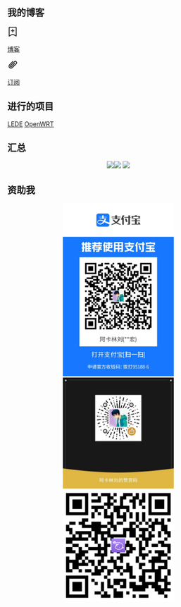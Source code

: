 ## 我的博客
<a href="https://www.akarinliu.com"><?xml version="1.0" encoding="UTF-8"?><svg width="24" height="24" viewBox="0 0 48 48" fill="none" xmlns="http://www.w3.org/2000/svg"><path d="M8 44L8 6C8 4.89543 8.89543 4 10 4H38C39.1046 4 40 4.89543 40 6V44L24 35.7273L8 44Z" fill="none" stroke="#333" stroke-width="4" stroke-linejoin="round"/><path d="M23.9497 13.9497L23.9497 25.9497" stroke="#333" stroke-width="4" stroke-linecap="round" stroke-linejoin="round"/><path d="M17.9497 19.9497L29.9497 19.9497" stroke="#333" stroke-width="4" stroke-linecap="round" stroke-linejoin="round"/></svg><p>博客</p></a>
<a href="https://www.akarinliu.com/feed"><?xml version="1.0" encoding="UTF-8"?><svg width="24" height="24" viewBox="0 0 48 48" fill="none" xmlns="http://www.w3.org/2000/svg"><path d="M24.7073 9.56521L9.85801 24.4145C6.34329 27.9292 6.34329 33.6277 9.85801 37.1424V37.1424C13.3727 40.6571 19.0712 40.6571 22.5859 37.1424L40.2636 19.4647C42.6067 17.1216 42.6067 13.3226 40.2636 10.9794V10.9794C37.9205 8.63628 34.1215 8.63628 31.7783 10.9794L14.1007 28.6571C12.9291 29.8287 12.9291 31.7282 14.1007 32.8997V32.8997C15.2722 34.0713 17.1717 34.0713 18.3433 32.8997L33.1925 18.0505" stroke="#333" stroke-width="4" stroke-linecap="round" stroke-linejoin="round"/></svg><p>订阅</p></a>
## 进行的项目 
[LEDE](https://github.com/AkarinLiu/lede.git)
[OpenWRT](https://github.com/AkarinLiu/openwrt.git)
<!---
AkarinLiu/AkarinLiu is a ✨ special ✨ repository because its `README.md` (this file) appears on your GitHub profile.
You can click the Preview link to take a look at your changes.
--->
## 汇总
<div align="center">
<img height="150px" src="https://github-readme-stats.vercel.app/api?username=AkarinLiu&hide_title=true&hide_border=true&show_icons=true&include_all_commits=true&line_height=21&bg_color=0,EC6C6C,FFD479,FFFC79,73FA79&theme=graywhite&locale=cn" /><img height="150px" src="https://github-readme-stats.vercel.app/api/top-langs/?username=AkarinLiu&hide_title=true&hide_border=true&layout=compact&bg_color=0,73FA79,73FDFF,D783FF&theme=graywhite&locale=cn" />
<img src="https://streak-stats.demolab.com/?user=AkarinLiu&locale=zh-cn&theme=dark&date_format=Y.n.j" />
</div>

## 资助我
<div align="center">

<img src="/alipay.jpg" width=50%>
<img src="/wechat.jpg" width=50%>
<a href="https://afdian.net/a/AkarinLiu"><img src="afdian.png" alt="爱发电" width=50%></a>
</div>
